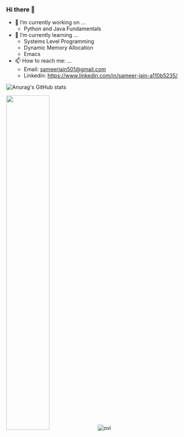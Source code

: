 ### Hi there 👋
- 🔭 I’m currently working on ...
  - Python and Java Fundamentals
- 🌱 I’m currently learning ...
  - Systems Level Programming
  - Dynamic Memory Allocation
  - Emacs 
- 📫 How to reach me: ...
  - Email: sameerjain501@gmail.com
  - Linkedin: https://www.linkedin.com/in/sameer-jain-a110b5235/
 

![Anurag's GitHub stats](https://github-readme-stats.vercel.app/api?username=SameerJain&show_icons=true&theme=tokyonight) 

<img src="https://github-readme-streak-stats.herokuapp.com/?user=SameerJain&theme=tokyonight" width="48%" > 

<img src="https://github-readme-stats.vercel.app/api/top-langs?username=SameerJain&show_icons=true&locale=en&layout=compact&theme=tokyonight" alt="ovi" />

<!--
**SameerJain/SameerJain** is a ✨ _special_ ✨ repository because its `README.md` (this file) appears on your GitHub profile.

Here are some ideas to get you started:

- 
- 
- 👯 I’m looking to collaborate on ...
- 🤔 I’m looking for help with ...
- 💬 Ask me about ...

- 😄 Pronouns: ...
- ⚡ Fun fact: ...
-->
